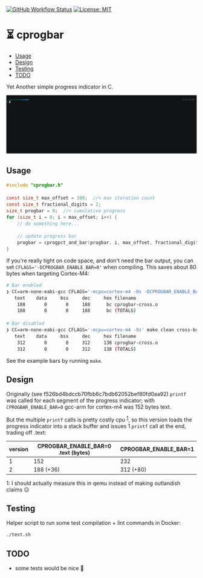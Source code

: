 [![GitHub Workflow
Status](https://img.shields.io/github/workflow/status/noahp/cprogbar/main-ci?style=for-the-badge)](https://github.com/noahp/cprogbar/actions)
[![License:
MIT](https://img.shields.io/badge/License-MIT-blue.svg?style=for-the-badge)](https://opensource.org/licenses/MIT)

<!-- omit in toc -->
# ⏳ cprogbar

- [Usage](#usage)
- [Design](#design)
- [Testing](#testing)
- [TODO](#todo)

Yet Another simple progress indicator in C.

![example](./example.gif)

## Usage

```c
#include "cprogbar.h"

const size_t max_offset = 100;  //< max iteration count
const size_t fractional_digits = 2;
size_t progbar = 0;  //< cumulative progress
for (size_t i = 0; i < max_offset; i++) {
    // do something here...

    // update progress bar
    progbar = cprogpct_and_bar(progbar, i, max_offset, fractional_digits);
}
```

If you're really tight on code space, and don't need the bar output, you can set
`CFLAGS='-DCPROGBAR_ENABLE_BAR=0'` when compiling. This saves about 80 bytes
when targeting Cortex-M4:

```bash
# Bar enabled
❯ CC=arm-none-eabi-gcc CFLAGS='-mcpu=cortex-m4 -Os -DCPROGBAR_ENABLE_BAR=0' make clean cross-build
   text    data     bss     dec     hex filename
    188       0       0     188      bc cprogbar-cross.o
    188       0       0     188      bc (TOTALS)

# Bar disabled
❯ CC=arm-none-eabi-gcc CFLAGS='-mcpu=cortex-m4 -Os' make clean cross-build
   text    data     bss     dec     hex filename
    312       0       0     312     138 cprogbar-cross.o
    312       0       0     312     138 (TOTALS)
```

See the example bars by running `make`.

## Design

Originally (see f526bd4bdccb70fbb6c7bdb62052bef80fd0aa92) `printf` was called
for each segment of the progress indicator; with `CPROGBAR_ENABLE_BAR=0` gcc-arm
for cortex-m4 was 152 bytes text.

But the multiple `printf` calls is pretty costly cpu <sup>[1](#footnote1)</sup>,
so this version loads the progress indicator into a stack buffer and issues 1
`printf` call at the end, trading off .text:

|version|CPROGBAR_ENABLE_BAR=0 .text (bytes)|CPROGBAR_ENABLE_BAR=1|
|---|---|---|
|1|152|232|
|2|188 (+36)|312 (+80)|

<a name="footnote1">1</a>: I should actually measure this in qemu instead of
making outlandish claims 😔


## Testing

Helper script to run some test compilation + lint commands in Docker:

```bash
./test.sh
```

## TODO

- some tests would be nice :eyes:
